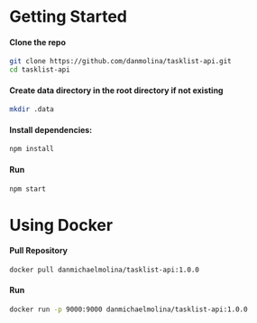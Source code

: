 # Getting Started

#### Clone the repo
```sh
git clone https://github.com/danmolina/tasklist-api.git
cd tasklist-api
```

#### Create data directory in the root directory if not existing
```sh
mkdir .data
```

#### Install dependencies:
```sh
npm install
```

#### Run
```sh
npm start
```


# Using Docker
#### Pull Repository
```sh
docker pull danmichaelmolina/tasklist-api:1.0.0
```
#### Run
```sh
docker run -p 9000:9000 danmichaelmolina/tasklist-api:1.0.0
```